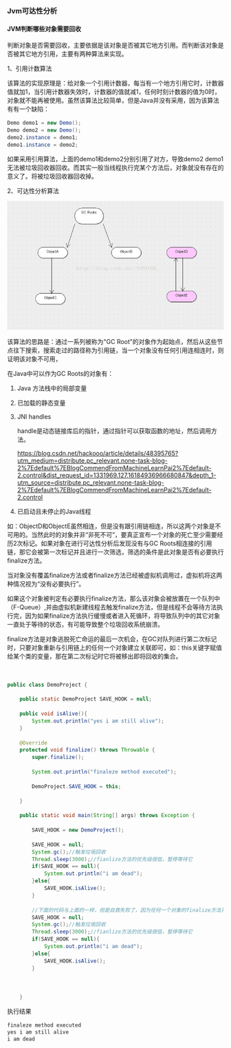 ### Jvm可达性分析

#### JVM判断哪些对象需要回收

判断对象是否需要回收，主要依据是该对象是否被其它地方引用。而判断该对象是否被其它地方引用，主要有两种算法来实现。

1、引用计数算法

该算法的实现原理是：给对象一个引用计数器，每当有一个地方引用它时，计数器值就加1，当引用计数器失效时，计数器的值就减1，任何时刻计数器的值为0时，对象就不能再被使用。虽然该算法比较简单，但是Java并没有采用，因为该算法有有一个缺陷：

```java
Demo demo1 = new Demo();
Demo demo2 = new Demo();
demo2.instance = demo1;
demo1.instance = demo2;
```

如果采用引用算法，上面的demo1和demo2分别引用了对方，导致demo2 demo1无法被垃圾回收器回收。而其实一般当线程执行完某个方法后，对象就没有存在的意义了。将被垃圾回收器回收掉。

2、可达性分析算法

![kedaxin](../images/jvm/kedaxin.jpeg)

该算法的思路是：通过一系列被称为"GC Root"的对象作为起始点，然后从这些节点往下搜索，搜索走过的路径称为引用链，当一个对象没有任何引用连相连时，则证明该对象不可用，

在Java中可以作为GC Roots的对象有：

1. Java 方法栈中的局部变量

2. 已加载的静态变量

3. JNI handles

   handle是动态链接库后的指针，通过指针可以获取函数的地址，然后调用方法。

   https://blog.csdn.net/hackooo/article/details/48395765?utm_medium=distribute.pc_relevant.none-task-blog-2%7Edefault%7EBlogCommendFromMachineLearnPai2%7Edefault-2.control&dist_request_id=1331969.127.16184936966680847&depth_1-utm_source=distribute.pc_relevant.none-task-blog-2%7Edefault%7EBlogCommendFromMachineLearnPai2%7Edefault-2.control

4. 已启动且未停止的Java线程

如：ObjectD和ObjectE虽然相连，但是没有跟引用链相连，所以这两个对象是不可用的。当然此时的对象并非“非死不可”，要真正宣布一个对象的死亡至少需要经历2次标记。如果对象在进行可达性分析后发现没有与GC Roots相连接的引用链，那它会被第一次标记并且进行一次筛选，筛选的条件是此对象是否有必要执行finalize方法。

当对象没有覆盖finalize方法或者finalize方法已经被虚拟机调用过，虚拟机将这两种情况视为“没有必要执行”。

如果这个对象被判定有必要执行finalize方法，那么该对象会被放置在一个队列中（F-Queue）,并由虚拟机新建线程去触发finalize方法，但是线程不会等待方法执行完，因为如果finalize方法执行缓慢或者进入死循环，将导致队列中的其它对象一直处于等待的状态，有可能导致整个垃圾回收系统崩溃。

finalize方法是对象逃脱死亡命运的最后一次机会，在GC对队列进行第二次标记时，只要对象重新与引用链上的任何一个对象建立关联即可，如：this关键字赋值给某个类的变量，那在第二次标记时它将被移出即将回收的集合。

```java


public class DemoProject {
	
	public static DemoProject SAVE_HOOK = null;
	
	public void isAlive(){
		System.out.println("yes i am still alive");
	}

	@Override
	protected void finalize() throws Throwable {
		super.finalize();
		
		System.out.println("finaleze method executed");
		
		DemoProject.SAVE_HOOK = this;
		
	}
	
	public static void main(String[] args) throws Exception {
		
		SAVE_HOOK = new DemoProject();
		
		SAVE_HOOK = null;
		System.gc();//触发垃圾回收
		Thread.sleep(3000);//fianlize方法的优先级很低，暂停等待它
		if(SAVE_HOOK == null){
			System.out.println("i am dead");
		}else{
			SAVE_HOOK.isAlive();
		}
		
		//下面的代码与上面的一样，但是自救失败了，因为任何一个对象的finalize方法只会被系统调用一次
		SAVE_HOOK = null;
		System.gc();//触发垃圾回收
		Thread.sleep(3000);//fianlize方法的优先级很低，暂停等待它
		if(SAVE_HOOK == null){
			System.out.println("i am dead");
		}else{
			SAVE_HOOK.isAlive();
		}
		
		
		
	}


```

执行结果

```
finaleze method executed
yes i am still alive
i am dead
```

